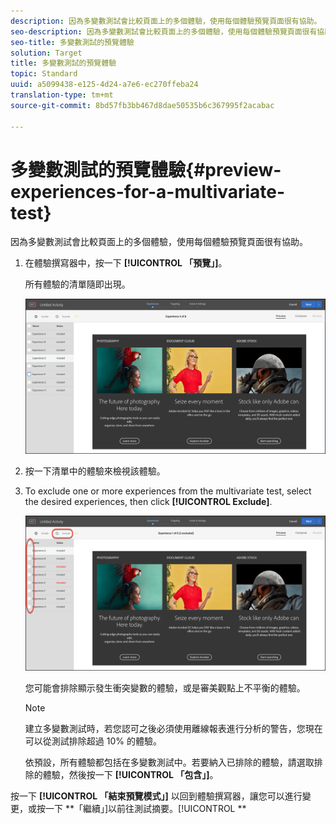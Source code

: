 ```yaml
---
description: 因為多變數測試會比較頁面上的多個體驗，使用每個體驗預覽頁面很有協助。
seo-description: 因為多變數測試會比較頁面上的多個體驗，使用每個體驗預覽頁面很有協助。
seo-title: 多變數測試的預覽體驗
solution: Target
title: 多變數測試的預覽體驗
topic: Standard
uuid: a5099438-e125-4d24-a7e6-ec270ffeba24
translation-type: tm+mt
source-git-commit: 8bd57fb3bb467d8dae50535b6c367995f2acabac

---
```



# 多變數測試的預覽體驗{#preview-experiences-for-a-multivariate-test}

因為多變數測試會比較頁面上的多個體驗，使用每個體驗預覽頁面很有協助。

1. 在體驗撰寫器中，按一下 **[!UICONTROL 「預覽」]**。

   所有體驗的清單隨即出現。

   ![](assets/preview.png)

1. 按一下清單中的體驗來檢視該體驗。

1. To exclude one or more experiences from the multivariate test, select the desired experiences, then click **[!UICONTROL Exclude]**.

   ![排除體驗](/help/c-activities/c-multivariate-testing/t-create-multivariate-test/assets/preview-mvt-exclude.png)

   您可能會排除顯示發生衝突變數的體驗，或是審美觀點上不平衡的體驗。

   >[!NOTE]
   >
   >建立多變數測試時，若您認可之後必須使用離線報表進行分析的警告，您現在可以從測試排除超過 10% 的體驗。

   依預設，所有體驗都包括在多變數測試中。若要納入已排除的體驗，請選取排除的體驗，然後按一下 **[!UICONTROL 「包含」]**。

按一下 **[!UICONTROL 「結束預覽模式」]** 以回到體驗撰寫器，讓您可以進行變更，或按一下 **「繼續」]以前往測試摘要。[!UICONTROL **

